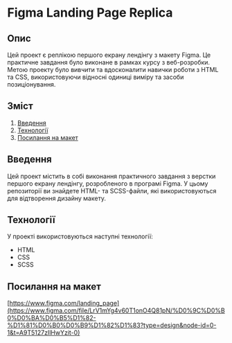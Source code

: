 # Figma Landing Page Replica

## Опис

Цей проект є реплікою першого екрану лендінгу з макету Figma. Це практичне завдання було виконане в рамках курсу з веб-розробки. Метою проекту було вивчити та вдосконалити навички роботи з HTML та CSS, використовуючи відносні одиниці виміру та засоби позиціонування.

## Зміст

1. [Введення](#введення)
2. [Технології](#технології)
3. [Посилання на макет](#посилання-на-макет)

## Введення

Цей проект містить в собі виконання практичного завдання з верстки першого екрану лендінгу, розробленого в програмі Figma. У цьому репозиторії ви знайдете HTML- та SCSS-файли, які використовуються для відтворення дизайну макету.

## Технології

У проекті використовуються наступні технології:

- HTML
- CSS
- SCSS

## Посилання на макет 

[https://www.figma.com/landing_page](https://www.figma.com/file/LrV1mYg4v60T1onO4Q81pN/%D0%9C%D0%B0%D0%BA%D0%B5%D1%82-%D1%81%D0%B0%D0%B9%D1%82%D1%83?type=design&node-id=0-1&t=A9T5127zIlHwYzit-0)

